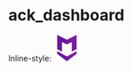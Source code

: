 # ack_dashboard


Inline-style: 
![alt text](https://github.com/adam-p/markdown-here/raw/master/src/common/images/icon48.png "Logo Title Text 1")

